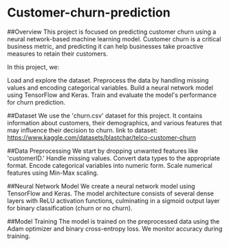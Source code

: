 # Customer-churn-prediction
##Overview
This project is focused on predicting customer churn using a neural network-based machine learning model. Customer churn is a critical business metric, and predicting it can help businesses take proactive measures to retain their customers.

In this project, we:

Load and explore the dataset.
Preprocess the data by handling missing values and encoding categorical variables.
Build a neural network model using TensorFlow and Keras.
Train and evaluate the model's performance for churn prediction.

##Dataset
We use the 'churn.csv' dataset for this project. It contains information about customers, their demographics, and various features that may influence their decision to churn. link to dataset: https://www.kaggle.com/datasets/blastchar/telco-customer-churn

##Data Preprocessing
We start by dropping unwanted features like 'customerID.'
Handle missing values.
Convert data types to the appropriate format.
Encode categorical variables into numeric form.
Scale numerical features using Min-Max scaling.

##Neural Network Model
We create a neural network model using TensorFlow and Keras. The model architecture consists of several dense layers with ReLU activation functions, culminating in a sigmoid output layer for binary classification (churn or no churn).

##Model Training
The model is trained on the preprocessed data using the Adam optimizer and binary cross-entropy loss. We monitor accuracy during training.
